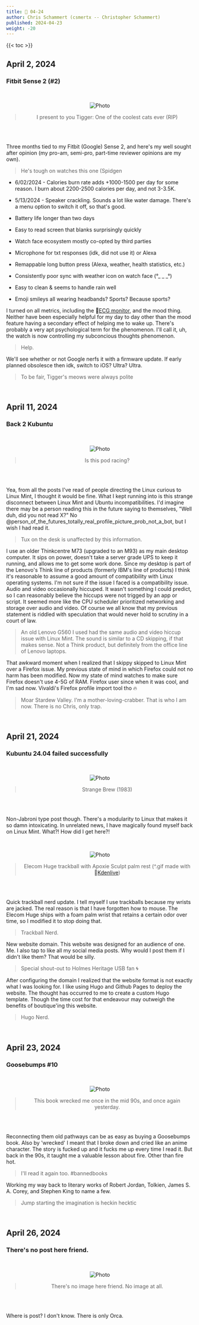 ```yaml
---
title: 📁 04-24
author: Chris Schammert (csmertx -- Christopher Schammert)
published: 2024-04-23
weight: -20
---
```


<!--more-->

{{< toc >}}

## April 2, 2024
### Fitbit Sense 2 (#2)

<br />
<div style="text-align: center;">

![Photo](/Blog/daynight/2024/images/tigger_the_house_cat_explaining_why_he_cant_leave_his_post.jpg "Picture of an orange cat named Tigger taking a break from staring out an open window to meow at me")

> I present to you Tigger: One of the coolest cats ever (RIP)

<br />

</div><br />

Three months tied to my Fitbit (Google) Sense 2, and here's my well sought after opinion (my pro-am, semi-pro, part-time reviewer opinions are my own).

> He's tough on watches this one (Spidgen

- 6/02/2024 - Calories burn rate adds +1000-1500 per day for some reason. I burn about 2200-2500 calories per day, and not 3-3.5K.

- 5/13/2024 - Speaker crackling. Sounds a lot like water damage. There's a menu option to switch it off, so that's good.

- Battery life longer than two days

- Easy to read screen that blanks surprisingly quickly

- Watch face ecosystem mostly co-opted by third parties

- Microphone for txt responses (idk, did not use it) or Alexa

- Remappable long button press (Alexa, weather, health statistics, etc.)

- Consistently poor sync with weather icon on watch face (°_ _ _°)

- Easy to clean & seems to handle rain well

- Emoji smileys all wearing headbands? Sports? Because sports?

I turned on all metrics, including the 🔗[ECG monitor](https://www.fitbit.com/global/fi/technology/ecg "Fitbit | ECG"), and the mood thing. Neither have been especially helpful for my day to day other than the mood feature having a secondary effect of helping me to wake up. There's probably a very apt psychological term for the phenomenon. I'll call it, uh, the watch is now controlling my subconcious thoughts phenomenon.

> Help.

We'll see whether or not Google nerfs it with a firmware update. If early planned obsolesce then idk, switch to iOS? Ultra? Ultra.

> To be fair, Tigger's meows were always polite

<br />

## April 11, 2024
### Back 2 Kubuntu

<br />
<div style="text-align: center;">

![Photo](/Blog/daynight/2024/images/Screenshot_20240411_173612_kubuntu_23_10.png "Screenshot of Kubuntu 23.10 configured with the Patak wallpaper, and ChromeOSKDE KDE Plasma theme
PSA - R. Circles (their Empros album is seen on the taskbar) is an American post-rock band from Chicago (formed 2004)")

> Is this pod racing?

<br />

</div><br />

Yea, from all the posts I've read of people directing the Linux curious to Linux Mint, I thought it would be fine. What I kept running into is this strange disconnect between Linux Mint and Ubuntu incompatibilities. I'd imagine there may be a person reading this in the future saying to themselves, "Well duh, did you not read X?" No @person_of_the_futures_totally_real_profile_picture_prob_not_a_bot, but I wish I had read it.

> Tux on the desk is unaffected by this information.

I use an older Thinkcentre M73 (upgraded to an M93) as my main desktop computer. It sips on power, doesn't take a server grade UPS to keep it running, and allows me to get some work done. Since my desktop is part of the Lenovo's Think line of products (formerly IBM's line of products) I think it's reasonable to assume a good amount of compatibility with Linux operating systems. I'm not sure if the issue I faced is a compatibility issue. Audio and video occasionally hiccuped. It wasn't something I could predict, so I can reasonably believe the hiccups were not trigged by an app or script. It seemed more like the CPU scheduler prioritized networking and storage over audio and video. Of course we all know that my previous statement is riddled with speculation that would never hold to scrutiny in a court of law.

> An old Lenovo G560 I used had the same audio and video hiccup issue with Linux Mint. The sound is similar to a CD skipping, if that makes sense. Not a Think product, but definitely from the office line of Lenovo laptops.

That awkward moment when I realized that I skippy skipped to Linux Mint over a Firefox issue. My previous state of mind in which Firefox could not no harm has been modified. Now my state of mind watches to make sure Firefox doesn't use 4-5G of RAM. Firefox user since when it was cool, and I'm sad now. Vivaldi's Firefox profile import tool tho 🔥

> Moar Stardew Valley. I'm a mother-loving-crabber. That is who I am now. There is no Chris, only trap.

<br />

## April 21, 2024
### Kubuntu 24.04 failed successfully

<br />
<div style="text-align: center;">

![Photo](/Blog/daynight/2024/images/strange_brew_beauty.gif "Opening scene from the movie Strange Brew (1983)")

> Strange Brew (1983)

<br />

</div><br />

Non-Jabroni type post though. There's a modularity to Linux that makes it so damn intoxicating. In unrelated news, I have magically found myself back on Linux Mint. What?! How did I get here?!

<br />
<div style="text-align: center;">

![Photo](/Blog/daynight/2024/images/elecom_huge_apoxie_sculpt_palm_rest.gif "Overtly artist gif of my freshly modded Elecom Huge trackball")

> Elecom Huge trackball with Apoxie Sculpt palm rest (^.gif made with 🔗[Kdenlive](https://kdenlive.org/en/ "Kdenlive.org | Homepage"))

<br />

</div><br />

Quick trackball nerd update. I tell myself I use trackballs because my wrists are jacked. The real reason is that I have forgotten how to mouse. The Elecom Huge ships with a foam palm wrist that retains a certain odor over time, so I modified it to stop doing that.

> Trackball Nerd.

New website domain. This website was designed for an audience of one. Me. I also tap to like all my social media posts. Why would I post them if I didn't like them? That would be silly.

> Special shout-out to Holmes Heritage USB fan 🌀

After configuring the domain I realized that the website format is not exactly what I was looking for. I like using Hugo and Github Pages to deploy the website. The thought has occurred to me to create a custom Hugo template. Though the time cost for that endeavour may outweigh the benefits of boutique'ing this website.

> Hugo Nerd.

<br />

## April 23, 2024
### Goosebumps #10

<br />
<div style="text-align: center;">

![Photo](/Blog/daynight/2024/images/goosebumps_10_the_ghost_next_door.jpg "Goosebumps book #10 - The Ghost Next Door - 1st Printing of the original series")

> This book wrecked me once in the mid 90s, and once again yesterday.

<br />

</div><br />

Reconnecting them old pathways can be as easy as buying a Goosebumps book. Also by 'wrecked' I meant that I broke down and cried like an anime character. The story is fucked up and it fucks me up every time I read it. But back in the 90s, it taught me a valuable lesson about fire. Other than fire hot.

> I'll read it again too. #bannedbooks

Working my way back to literary works of Robert Jordan, Tolkien, James S. A. Corey, and Stephen King to name a few.

> Jump starting the imagination is heckin hecktic

<br />

## April 26, 2024
### There's no post here friend.

<br />
<div style="text-align: center;">

![Photo](/Blog/daynight/pixabay-killer-whale-5992048_by_DeanMoth_avi_circle_crown3_777x777.png "Profile picture of an Orca wearing a crown")

> There's no image here friend. No image at all.

<br />

</div><br />

Where is post? I don't know. There is only Orca.

<br />
